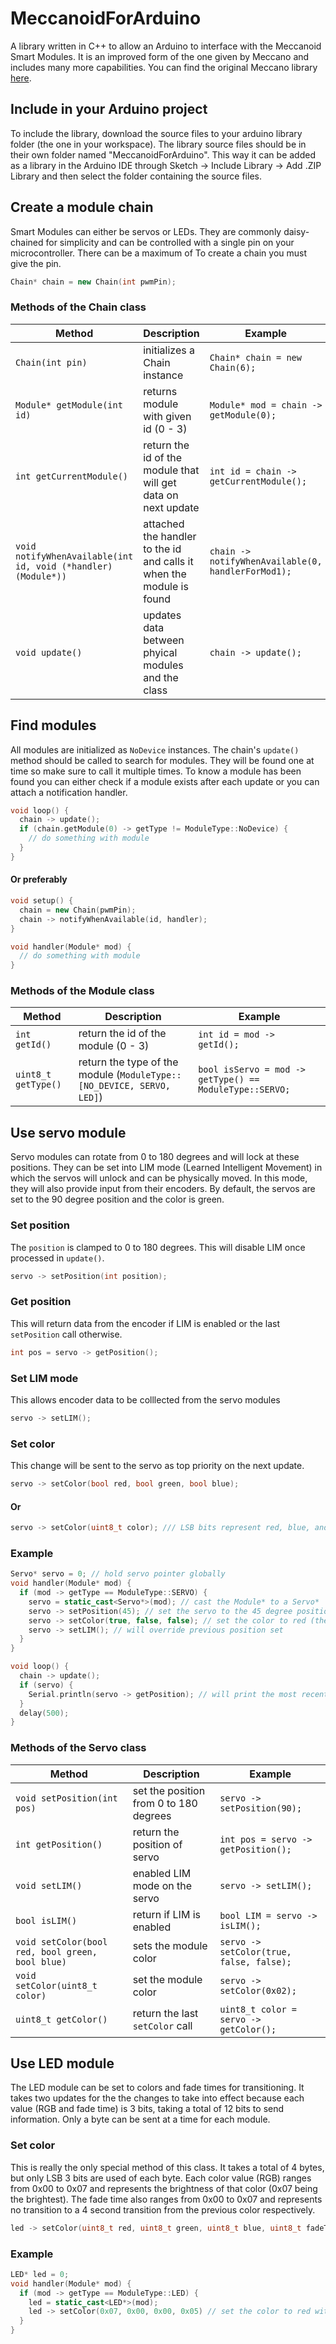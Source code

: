 # MeccanoidForArduino
A library written in C++ to allow an Arduino to interface with the Meccanoid Smart Modules. It is an improved form of the one given by Meccano and includes many more capabilities. You can find the original Meccano library [here](http://www.meccano.com/meccanoid-opensource).

## Include in your Arduino project
To include the library, download the source files to your arduino library folder (the one in your workspace). The library source files should be in their own folder named "MeccanoidForArduino". This way it can be added as a library in the Arduino IDE through Sketch -> Include Library -> Add .ZIP Library and then select the folder containing the source files.

## Create a module chain
Smart Modules can either be servos or LEDs. They are commonly daisy-chained for simplicity and can be controlled with a single pin on your microcontroller. There can be a maximum of To create a chain you must give the pin.
```c++
Chain* chain = new Chain(int pwmPin);
```
### Methods of the Chain class
Method | Description | Example
-------|-------------|--------
`Chain(int pin)` | initializes a Chain instance | `Chain* chain = new Chain(6);`
`Module* getModule(int id)` | returns module with given id (0 - 3) | `Module* mod = chain -> getModule(0);`
`int getCurrentModule()` | return the id of the module that will get data on next update | `int id = chain -> getCurrentModule();`
`void notifyWhenAvailable(int id, void (*handler)(Module*))` | attached the handler to the id and calls it when the module is found | `chain -> notifyWhenAvailable(0, handlerForMod1);`
`void update()` | updates data between phyical modules and the class | `chain -> update();`

## Find modules
All modules are initialized as `NoDevice` instances. The chain's `update()` method should be called to search for modules. They will be found one at time so make sure to call it multiple times. To know a module has been found you can either check if a module exists after each update or you can attach a notification handler.
```c++
void loop() {
  chain -> update();
  if (chain.getModule(0) -> getType != ModuleType::NoDevice) {
    // do something with module
  }
}
```
#### Or preferably
```c++
void setup() {
  chain = new Chain(pwmPin);
  chain -> notifyWhenAvailable(id, handler);
}

void handler(Module* mod) {
  // do something with module
}
```

### Methods of the Module class
Method | Description | Example
-------|-------------|--------
`int getId()` | return the id of the module (0 - 3) | `int id = mod -> getId();`
`uint8_t getType()` | return the type of the module (`ModuleType::[NO_DEVICE, SERVO, LED]`) | `bool isServo = mod -> getType() == ModuleType::SERVO;`

## Use servo module
Servo modules can rotate from 0 to 180 degrees and will lock at these positions. They can be set into LIM mode (Learned Intelligent Movement) in which the servos will unlock and can be physically moved. In this mode, they will also provide input from their encoders. By default, the servos are set to the 90 degree position and the color is green. 

### Set position
The `position` is clamped to 0 to 180 degrees. This will disable LIM once processed in `update()`.
```c++
servo -> setPosition(int position);
```
### Get position
This will return data from the encoder if LIM is enabled or the last `setPosition` call otherwise.
```c++
int pos = servo -> getPosition();
```
### Set LIM mode
This allows encoder data to be colllected from the servo modules
```c++
servo -> setLIM();
```
### Set color
This change will be sent to the servo as top priority on the next update.
```c++
servo -> setColor(bool red, bool green, bool blue);
```
#### Or
```c++
servo -> setColor(uint8_t color); /// LSB bits represent red, blue, and green respectively
```
### Example
```c++
Servo* servo = 0; // hold servo pointer globally
void handler(Module* mod) {
  if (mod -> getType == ModuleType::SERVO) {
    servo = static_cast<Servo*>(mod); // cast the Module* to a Servo*
    servo -> setPosition(45); // set the servo to the 45 degree position
    servo -> setColor(true, false, false); // set the color to red (the boolean values represent RGB)
    servo -> setLIM(); // will override previous position set
  }
}

void loop() {
  chain -> update();
  if (servo) {
    Serial.println(servo -> getPosition); // will print the most recent data from the servo encoders
  }
  delay(500);
}
```
### Methods of the Servo class
Method | Description | Example
-------|-------------|--------
`void setPosition(int pos)` | set the position from 0 to 180 degrees | `servo -> setPosition(90);`
`int getPosition()` | return the position of servo | `int pos = servo -> getPosition();`
`void setLIM()` | enabled LIM mode on the servo | `servo -> setLIM();`
`bool isLIM()` | return if LIM is enabled | `bool LIM = servo -> isLIM();`
`void setColor(bool red, bool green, bool blue)` | sets the module color | `servo -> setColor(true, false, false);`
`void setColor(uint8_t color)` | set the module color | `servo -> setColor(0x02);`
`uint8_t getColor()` | return the last `setColor` call | `uint8_t color = servo -> getColor();`

## Use LED module
The LED module can be set to colors and fade times for transitioning. It takes two updates for the the changes to take into effect because each value (RGB and fade time) is 3 bits, taking a total of 12 bits to send information. Only a byte can be sent at a time for each module. 

### Set color
This is really the only special method of this class. It takes a total of 4 bytes, but only LSB 3 bits are used of each byte. Each color value (RGB) ranges from 0x00 to 0x07 and represents the brightness of that color (0x07 being the brightest). The fade time also ranges from 0x00 to 0x07 and represents no transition to a 4 second transition from the previous color respectively.
```c++
led -> setColor(uint8_t red, uint8_t green, uint8_t blue, uint8_t fadeTime);
```
### Example
```c++
LED* led = 0;
void handler(Module* mod) {
  if (mod -> getType == ModuleType::LED) {
    led = static_cast<LED*>(mod);
    led -> setColor(0x07, 0x00, 0x00, 0x05) // set the color to red with about a ~2 second transition
  }
}
```


